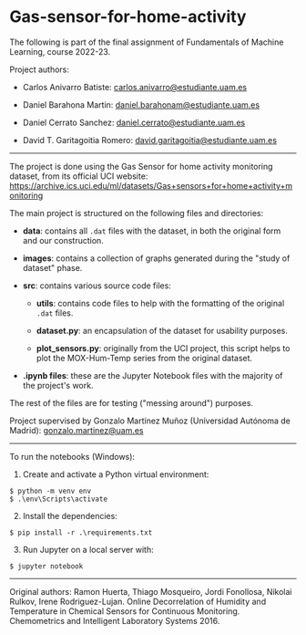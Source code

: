# Gas-sensor-for-home-activity

The following is part of the final assignment of Fundamentals of Machine Learning, course 2022-23.

Project authors:

+ Carlos Anivarro Batiste: carlos.anivarro@estudiante.uam.es

+ Daniel Barahona Martin: daniel.barahonam@estudiante.uam.es

+ Daniel Cerrato Sanchez: daniel.cerrato@estudiante.uam.es

+ David T. Garitagoitia Romero: david.garitagoitia@estudiante.uam.es

***

The project is done using the Gas Sensor for home activity monitoring dataset, from its official UCI website: https://archive.ics.uci.edu/ml/datasets/Gas+sensors+for+home+activity+monitoring

The main project is structured on the following files and directories:

+ **data**: contains all `.dat` files with the dataset, in both the original form and our construction.

+ **images**: contains a collection of graphs generated during the "study of dataset" phase.

+ **src**: contains various source code files:

    - **utils**: contains code files to help with the formatting of the original `.dat` files.

    - **dataset.py**: an encapsulation of the dataset for usability purposes.

    - **plot_sensors.py**: originally from the UCI project, this script helps to plot the MOX-Hum-Temp series from the original dataset.

+ **.ipynb files**: these are the Jupyter Notebook files with the majority of the project's work.

The rest of the files are for testing ("messing around") purposes.

Project supervised by Gonzalo Martínez Muñoz (Universidad Autónoma de Madrid): gonzalo.martinez@uam.es

***

To run the notebooks (Windows):

1. Create and activate a Python virtual environment:

```
$ python -m venv env
$ .\env\Scripts\activate
```

2. Install the dependencies:

```
$ pip install -r .\requirements.txt
```

3. Run Jupyter on a local server with:

```
$ jupyter notebook
```

***

Original authors:
Ramon Huerta, Thiago Mosqueiro, Jordi Fonollosa, Nikolai Rulkov, Irene Rodriguez-Lujan. Online Decorrelation of Humidity and Temperature in Chemical Sensors for Continuous Monitoring. Chemometrics and Intelligent Laboratory Systems 2016.